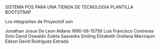 SISTEMA POS PARA UNA TIENDA DE TECNOLOGIA
PLANTILLA BOOTSTRAP

Los integrantes de ProyectoX son 

Jonathan Josue De Leon Aldana  1890-08-15756
Luis Francisco Contreras Soto
David Oswaldo  Zuleta Saavedra
Smiling Elizabeth Orellana Marroquin
Edson David Rodriguez Estrada